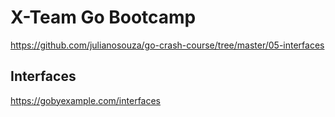 # X-Team Go Bootcamp

https://github.com/julianosouza/go-crash-course/tree/master/05-interfaces

## Interfaces

https://gobyexample.com/interfaces
